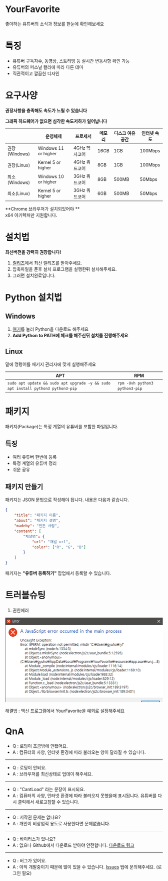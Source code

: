 # YourFavorite
좋아하는 유튜버의 소식과 정보를 한눈에 확인해보세요

# 특징
* 유튜버 구독자수, 동영상, 스트리밍 등 실시간 변동사항 확인 가능
* 유튜버의 퍼스널 컬러에 따라 다른 테마
* 직관적이고 깔끔한 디자인

# 요구사양
**권장사항을 충족해도 속도가 느릴 수 있습니다**

**그래픽 하드웨어가 없으면 심각한 속도저하가 일어납니다**

||운영체제|프로세서|메모리|디스크 여유공간|인터넷 속도|
|-|-|-|-|-|-|
|권장(Windows)|Windows 11 or higher|4GHz 헥사코어|16GB|1GB|100Mbps|
|권장(Linux)|Kernel 5 or higher|4GHz 쿼드코어|8GB|1GB|100Mbps|
|최소(Windows)|Windows 10 or higher|3GHz 쿼드코어|8GB|500MB|50Mbps|
|최소(Linux)|Kernel 5 or higher|3GHz 쿼드코어|6GB|500MB|50Mbps|

**Chrome 브라우저가 설치되있어야 **<br>
x64 아키텍처만 지원합니다.

# 설치법
**최신버전을 강력히 권장합니다!**

1. [릴리즈](https://github.com/cottons-kr/YourFavorite/releases)에서 최신 릴리즈를 받아주세요.
2. 압축파일을 푼후 설치 프로그램을 실행한뒤 설치해주세요.
3. 그러면 설치완료입니다.

# Python 설치법
## Windows
1. [여기](https://www.python.org/ftp/python/3.9.8/python-3.9.8-amd64.exe)를 눌러 Python을 다운로드 해주세요
2. **Add Python to PATH에 체크를 해주신뒤 설치를 진행해주세요**

## Linux
밑에 명령어를 패키지 관리자에 맞게 실행해주세요

|APT|RPM|
|-|-|
|```sudo apt update && sudo apt upgrade -y && sudo apt install python3 python3-pip```|```rpm -Uvh python3 python3-pip```|

# 패키지
패키지(Package)는 특정 계열의 유튜버를 포함한 파일입니다.

## 특징
- 여러 유튜버 한번에 등록
- 특정 계열의 유튜버 정리
- 쉬운 공유

## 패키지 만들기
패키지는 JSON 문법으로 작성해야 됩니다. 내용은 다음과 같습니다.
```json
{
    "title": "패키지 이름",
    "about": "패키지 설명",
    "madeby": "만든 사람",
    "content": [
        "채널명": {
            "url": "채널 url",
            "color": ["R", "G", "B"]
        }
    ]
}
```
패키지는 **"유튜버 등록하기"** 팝업에서 등록할 수 있습니다.

# 트러블슈팅

1. 권한에러

![img](https://github.com/cottons-kr/YourFavorite/blob/main/document/Error_2022-02-13_3_58_17.png)

해결법 : 백신 프로그램에서 YourFavorite을 예외로 설정해주세요

# QnA
- Q : 로딩이 조금밖에 안됐어요.
- A : 컴퓨터의 사양, 인터넷 환경에 따라 불러오는 양이 달라질 수 있습니다.
-----
- Q : 로딩이 안되요.
- A : 브라우저를 최신상태로 업데이 해주세요. 
-----
- Q : "CantLoad" 라는 문장이 표시되요.
- A : 컴퓨터의 사양, 인터넷 환경에 따라 불러오지 못했을때 표시됩니다. 유튜버를 다시 클릭해서 새로고침할 수 있습니다.
-----
- Q : 저작권 문제는 없나요?
- A : 개인이 비상업적 용도로 사용한다면 문제없습니다.
-----
- Q : 바이러스가 있나요?
- A : 없으나 Github에서 다운로드 받아야 안전합니다. [다운로드 링크](https://github.com/cottons-kr/YourFavorite/releases)
-----
- Q : 버그가 있어요.
- A : 아직 개발중이기 때문에 많이 있을 수 있습니다. [Issues](https://github.com/cottons-kr/YourFavorite/issues) 탭에 문의해주세요. (로그인 필요)

